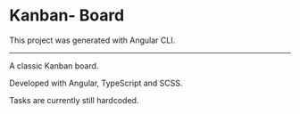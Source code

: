# Kanban- Board

This project was generated with Angular CLI.

--- 
 A classic Kanban board. 
 
 Developed with Angular, TypeScript and SCSS.
 
Tasks are currently still hardcoded.

